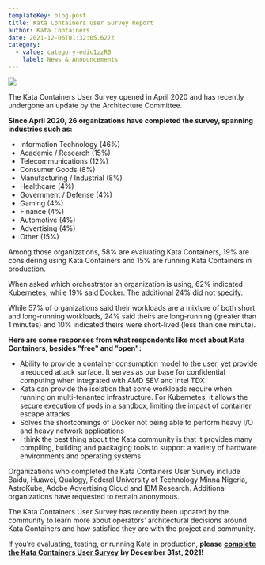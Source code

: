 ```yaml
---
templateKey: blog-post
title: Kata Containers User Survey Report
author: Kata Containers
date: 2021-12-06T01:32:05.627Z
category:
  - value: category-edic1zzR0
    label: News & Announcements
---
```


![](/img/1_xPf5TTIzNiMuI8O_Xz2nGg.webp)

The Kata Containers User Survey opened in April 2020 and has recently undergone an update by the Architecture Committee.

**Since April 2020, 26 organizations have completed the survey, spanning industries such as:**

*   Information Technology (46%)
*   Academic / Research (15%)
*   Telecommunications (12%)
*   Consumer Goods (8%)
*   Manufacturing / Industrial (8%)
*   Healthcare (4%)
*   Government / Defense (4%)
*   Gaming (4%)
*   Finance (4%)
*   Automotive (4%)
*   Advertising (4%)
*   Other (15%)

Among those organizations, 58% are evaluating Kata Containers, 19% are considering using Kata Containers and 15% are running Kata Containers in production.

When asked which orchestrator an organization is using, 62% indicated Kubernetes, while 19% said Docker. The additional 24% did not specify.

While 57% of organizations said their workloads are a mixture of both short and long-running workloads, 24% said theirs are long-running (greater than 1 minutes) and 10% indicated theirs were short-lived (less than one minute).

**Here are some responses from what respondents like most about Kata Containers, besides "free" and "open":**

*   Ability to provide a container consumption model to the user, yet provide a reduced attack surface. It serves as our base for confidential computing when integrated with AMD SEV and Intel TDX
*   Kata can provide the isolation that some workloads require when running on multi-tenanted infrastructure. For Kubernetes, it allows the secure execution of pods in a sandbox, limiting the impact of container escape attacks
*   Solves the shortcomings of Docker not being able to perform heavy I/O and heavy network applications
*   I think the best thing about the Kata community is that it provides many compiling, building and packaging tools to support a variety of hardware environments and operating systems

Organizations who completed the Kata Containers User Survey include Baidu, Huawei, Qualogy, Federal University of Technology Minna Nigeria, AstroKube, Adobe Advertising Cloud and IBM Research. Additional organizations have requested to remain anonymous.

The Kata Containers User Survey has recently been updated by the community to learn more about operators’ architectural decisions around Kata Containers and how satisfied they are with the project and community.

If you’re evaluating, testing, or running Kata in production, **please** [**complete the Kata Containers User Survey**](https://www.surveymonkey.com/r/KataContainers) **by December 31st, 2021!**